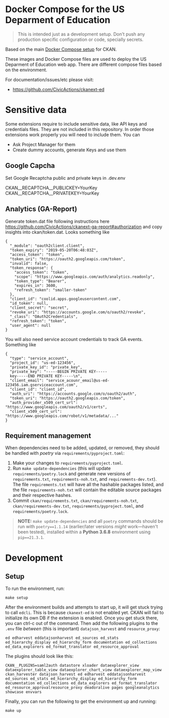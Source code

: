 # Docker Compose for the US Deparment of Education

> This is intended just as a development setup. Don't push any production specific configuration or code, specially secrets.

Based on the main [Docker Compose setup](https://github.com/okfn/docker-ckan) for CKAN.

These images and Docker Compose files are used to deploy the US Deparment of Education web app. There are different compose files based on the environment.

For documentation/issues/etc please visit:
- https://github.com/CivicActions/ckanext-ed

# Sensitive data

Some extensions require to include sensitive data, like API keys and credentials files. They are not included in this repository. In order those extensions work properly you will need to include them. You can

- Ask Project Manager for them
- Create dummy accounts, generate Keys and use them

## Google Capcha

Set Google Recaptcha public and private keys in .dev.env

CKAN__RECAPTCHA__PUBLICKEY=YourKey
CKAN__RECAPTCHA__PRIVATEKEY=YourKey

## Analytics (GA-Report)

Generate token.dat file following instructions here https://github.com/CivicActions/ckanext-ga-report#authorization and copy insights into ckan/token.dat. Looks something like

```
{
  "_module": "oauth2client.client",
  "token_expiry": "2019-05-20T06:48:03Z",
  "access_token": "token",
  "token_uri": "https://oauth2.googleapis.com/token",
  "invalid": false,
  "token_response": {
    "access_token": "token",
    "scope": "https://www.googleapis.com/auth/analytics.readonly",
    "token_type": "Bearer",
    "expires_in": 3600,
    "refresh_token": "smaller-token"
  },
  "client_id": "coolid.apps.googleusercontent.com",
  "id_token": null,
  "client_secret": "secret",
  "revoke_uri": "https://accounts.google.com/o/oauth2/revoke",
  "_class": "OAuth2Credentials",
  "refresh_token": "token",
  "user_agent": null
}
```

You will also need service account credentials to track GA events. Something like

```
{
  "type": "service_account",
  "project_id": "us-ed-123456",
  "private_key_id": "private_key",
  "private_key": "-----BEGIN PRIVATE KEY-----
  key-----END PRIVATE KEY-----\n",
  "client_email": "service_acounr_email@us-ed-123456.iam.gserviceaccount.com",
  "client_id": "client_id",
  "auth_uri": "https://accounts.google.com/o/oauth2/auth",
  "token_uri": "https://oauth2.googleapis.com/token",
  "auth_provider_x509_cert_url": "https://www.googleapis.com/oauth2/v1/certs",
  "client_x509_cert_url": "https://www.googleapis.com/robot/v1/metadata/..."
}

```

## Requirement management

When dependencies need to be added, updated, or removed, they should be handled with _poetry_ via `requirements/pyproject.toml`:

1. Make your changes to `requirements/pyproject.toml`.
2. Run `make update-dependencies` (this will update `requirements/poetry.lock` and generate new versions of `requirements.txt`,
`requirements-noh.txt`, and `requirements-dev.txt`).  The file `requirements.txt` will have all the hashable packages listed,
and the file `requirements-noh.txt` will contain the editable source packages and their respective hashes.
3. Commit `ckan/requirements.txt`, `ckan/requirements-noh.txt`, `ckan/requirements-dev.txt`, `requirements/pyproject.toml`, and `requirements/poetry.lock`.

> **NOTE:** `make update-dependencies` and all `poetry` commands should be run with `poetry==1.1.14` (earlier/later versions _might_ work—haven't been tested), installed within a **Python 3.6.8** environment using `pip==21.3.1`.

# Development

## Setup

To run the environment, run:

    make setup

After the environment builds and attempts to start up, it will get stuck trying to call `edcli`. This is because `ckanext-ed` is not enabled yet. CKAN will fail to initialize its own DB if the extension is enabled. Once you get stuck there, you can ctrl-c out of the command. Then add the following plugins to the `.env` file _between_ (this is important) `datajson_harvest` and `resource_proxy`:

```
ed edharvest eddatajsonharvest ed_sources ed_stats ed_hierarchy_display ed_hierarchy_form documentation ed_collections ed_data_explorers ed_format_translator ed_resource_approval
```

The plugins should look like this:

```
CKAN__PLUGINS=saml2auth datastore xloader dataexplorer_view dataexplorer_table_view dataexplorer_chart_view dataexplorer_map_view ckan_harvester datajson_harvest ed edharvest eddatajsonharvest ed_sources ed_stats ed_hierarchy_display ed_hierarchy_form documentation ed_collections ed_data_explorers ed_format_translator ed_resource_approvalresource_proxy deadoralive pages googleanalytics showcase envvars
```

Finally, you can run the following to get the environment up and running:

    make up
